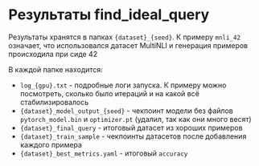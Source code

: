 # Результаты find_ideal_query

Результаты хранятся в папках `{dataset}_{seed}`. К примеру `mnli_42` означает, что использовался датасет MultiNLI и генерация примеров происходила при сиде 42

В каждой папке находится:
* `log_{gpu}.txt` - подробные логи запуска. К примеру можно посмотреть, сколько было итераций и на какой всё стабилизировалось
* `{dataset}_model_output_{seed}` - чекпоинт модели без файлов `pytorch_model.bin` и `optimizer.pt` (удалил, так как они много весят)
* `{dataset}_final_query` - итоговый датасет из хороших примеров
* `{dataset}_train_sample` - чекпоинты датасетов после добавления каждого примера
* `{dataset}_best_metrics.yaml` - итоговый `accuracy`
